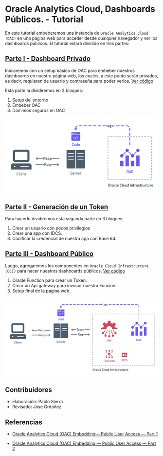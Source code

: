 # Oracle Analytics Cloud, Dashboards Públicos.  - Tutorial

En este tutorial embeberemos una instancia de `Oracle Analytics Cloud (OAC)` en una página web para acceder desde cualquier navegador y ver los dashboards públicos. El tutorial estará dividido en tres partes:

## [Parte I - Dashboard Privado](parte-i/README.md)

Iniciaremos con un setup básico de OAC para embeber nuestros dashboards en nuestra página web, los cuales, a este punto serán privados, es decir, requieren de usuario y contraseña para poder verlos. [Ver código](parte-1)

Esta parte la dividiremos en 3 bloques:

1. Setup del entorno
2. Embeber OAC
3. Dominios seguros en OAC

![img](arquitectura-private.png)

## [Parte II - Generación de un Token](parte-ii/README.md)

Para hacerlo dividiremos esta segunda parte en 3 bloques:

1. Crear un usuario con pocos privilegios
2. Crear una app con IDCS.
3. Codificar la credencial de nuestra app con Base 64.

## [Parte III - Dashboard Público](parte-iii/README.md)

Luego, agregaremos los componentes en `Oracle Cloud Infrastructure (OCI)` para hacer nuestros dashboards públicos. [Ver código]('')

1. Oracle Function para crear un Token.
2. Crear un Api gateway para invocar nuestra Funcion.
3. Setup final de la página web.

![img](arquitectura-public.png)

## Contribuidores

- Elaboración: Pablo Sierra
- Revisado: Jose Ordoñez

## Referencias

- [Oracle Analytics Cloud (OAC) Embedding— Public User Access — Part 1](https://insight2action.medium.com/oracle-analytics-cloud-oac-embedding-public-user-access-part-1-5fb0f513508a)

- [Oracle Analytics Cloud (OAC) Embedding — Public User Access — Part 2](https://insight2action.medium.com/oracle-analytics-cloud-oac-embedding-public-user-access-part-2-cb0c9cdb0d8)
